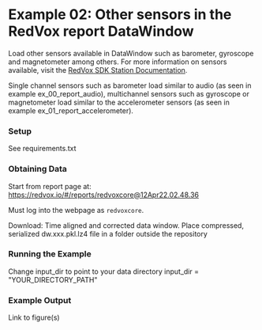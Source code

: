# Example 02: Other sensors in the RedVox report DataWindow

Load other sensors available in DataWindow such as barometer, gyroscope and magnetometer among others.
For more information on sensors available, visit the
[RedVox SDK Station Documentation](https://github.com/RedVoxInc/redvox-python-sdk/tree/master/docs/python_sdk/data_window/station#using-station).

Single channel sensors such as barometer load similar to audio (as seen in example ex_00_report_audio), multichannel 
sensors such as gyroscope or magnetometer load similar to the accelerometer sensors 
(as seen in example ex_01_report_accelerometer).

### Setup

See requirements.txt

### Obtaining Data

Start from report page at:
https://redvox.io/#/reports/redvoxcore@12Apr22.02.48.36

Must log into the webpage as `redvoxcore`.

Download:
Time aligned and corrected data window.
Place compressed, serialized dw.xxx.pkl.lz4 file in a folder outside the repository

### Running the Example

Change input_dir to point to your data directory
input_dir = "YOUR_DIRECTORY_PATH"

### Example Output

Link to figure(s)
